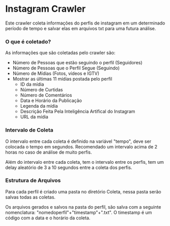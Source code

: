 # Instagram Crawler

Este crawler coleta informações do perfis de instagram em um determinado período de tempo e salvar elas em arquivos txt para uma futura análise.
<h3> O que é coletado? </h3>
<p> As informações que são coletadas pelo crawler são:
  <ul>
    <li> Número de Pessoas que estão seguindo o perfil (Seguidores)</li>
    <li> Número de Pessoas que o Perfil Segue (Seguindo) </li>
    <li> Número de Mídias (Fotos, vídeos e IGTV) </li>
    <li> Mostrar as últimas 11 mídias postada pelo perfil 
      <ul>
        <li> ID da mídia </li>
        <li> Número de Curtidas </li>
        <li> Número de Comentários </li>
        <li> Data e Horário da Publicação </li>
        <li> Legenda da mídia </li>
        <li> Descrição Feita Pela Inteligência Artifical do Instagram </li>
        <li> URL da mídia </li>
      </ul>
    </li>
  </ul>
</p>
<h3> Intervalo de Coleta </h3>
<p>O intervalo entre cada coleta é definido na variável "tempo", deve ser colocada o tempo em segundos.
Recomendado um intervalo acima de 2 horas no caso de análise de muito perfis.</p>
<p> Além do intervalo entre cada coleta, tem o intervalo entre os perfis, tem um delay aleatório de 3 a 10 segundos entre a coleta dos perfis. </p>
<h3> Estrutura de Arquivos </h3>
<p> Para cada perfil é criado uma pasta no diretório Coleta, nessa pasta serão salvas todas as coletas. <p>
<p> Os arquivos gerados e salvos na pasta do perfil, são salva com a seguinte nomenclatura: "nomedoperfil"+"timestamp"+".txt".
  O timestamp é um código com a data e o horário da coleta. </p>
